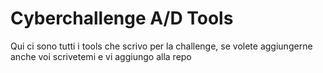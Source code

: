 # Cyberchallenge A/D Tools
Qui ci sono tutti i tools che scrivo per la challenge, se volete aggiungerne anche voi scrivetemi e vi aggiungo alla repo
